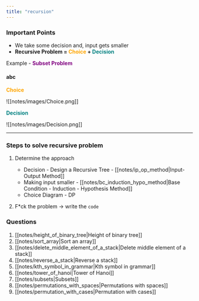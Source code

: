 ```yaml
---
title: "recursion"
---
```

### Important Points
- We take some decision and, input gets smaller
- **Recursive Problem = <span style="color: orange;">Choice</span> + <span style="color: teal;">Decision</span>**


Example - **<span style="color: purple">Subset Problem</span>**
#### abc

**<span style="color: orange;">Choice</span>**

![[notes/images/Choice.png]]

**<span style="color: teal;">Decision</span>**

![[notes/images/Decision.png]]

---

### Steps to solve recursive problem
1. Determine the approach
	- Decision - Design a Recursive Tree - [[notes/ip_op_method|Input-Output Method]]
	- Making input smaller - [[notes/bc_induction_hypo_method|Base Condition - Induction - Hypothesis Method]]
	- Choice Diagram - DP
	
1. F*ck the problem -> write the `code`

### Questions
1. [[notes/height_of_binary_tree|Height of binary tree]]
2. [[notes/sort_array|Sort an array]]
3. [[notes/delete_middle_element_of_a_stack|Delete middle element of a stack]]
4. [[notes/reverse_a_stack|Reverse a stack]]
5. [[notes/kth_symbol_in_grammar|Kth symbol in grammar]]
6. [[notes/tower_of_hanoi|Tower of Hanoi]]
7. [[notes/subsets|Subsets]]
8. [[notes/permutations_with_spaces|Permutations with spaces]]
9. [[notes/permutation_with_cases|Permutation with cases]]